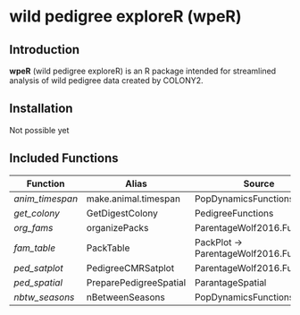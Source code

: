
# wild pedigree exploreR (wpeR)

## Introduction

**wpeR** (wild pedigree exploreR) is an R package intended for
streamlined analysis of wild pedigree data created by COLONY2.

## Installation

Not possible yet

## Included Functions

| Function        | Alias                  | Source                                   |
|-----------------|------------------------|------------------------------------------|
| *anim_timespan* | make.animal.timespan   | PopDynamicsFunctions                     |
| *get_colony*    | GetDigestColony        | PedigreeFunctions                        |
| *org_fams*      | organizePacks          | ParentageWolf2016.Functions              |
| *fam_table*     | PackTable              | PackPlot -\> ParentageWolf2016.Functions |
| *ped_satplot*   | PedigreeCMRSatplot     | ParentageWolf2016.Functions              |
| *ped_spatial*   | PreparePedigreeSpatial | ParantageSpatial                         |
| *nbtw_seasons*  | nBetweenSeasons        | PopDynamicsFunctions                     |
